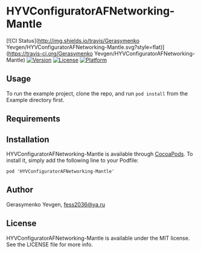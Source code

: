 # HYVConfiguratorAFNetworking-Mantle

[![CI Status](http://img.shields.io/travis/Gerasymenko Yevgen/HYVConfiguratorAFNetworking-Mantle.svg?style=flat)](https://travis-ci.org/Gerasymenko Yevgen/HYVConfiguratorAFNetworking-Mantle)
[![Version](https://img.shields.io/cocoapods/v/HYVConfiguratorAFNetworking-Mantle.svg?style=flat)](http://cocoadocs.org/docsets/HYVConfiguratorAFNetworking-Mantle)
[![License](https://img.shields.io/cocoapods/l/HYVConfiguratorAFNetworking-Mantle.svg?style=flat)](http://cocoadocs.org/docsets/HYVConfiguratorAFNetworking-Mantle)
[![Platform](https://img.shields.io/cocoapods/p/HYVConfiguratorAFNetworking-Mantle.svg?style=flat)](http://cocoadocs.org/docsets/HYVConfiguratorAFNetworking-Mantle)

## Usage

To run the example project, clone the repo, and run `pod install` from the Example directory first.

## Requirements

## Installation

HYVConfiguratorAFNetworking-Mantle is available through [CocoaPods](http://cocoapods.org). To install
it, simply add the following line to your Podfile:

    pod 'HYVConfiguratorAFNetworking-Mantle'

## Author

Gerasymenko Yevgen, fess2036@ya.ru

## License

HYVConfiguratorAFNetworking-Mantle is available under the MIT license. See the LICENSE file for more info.

